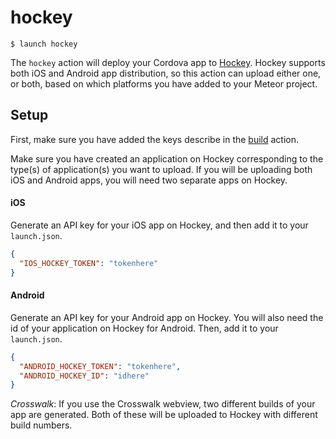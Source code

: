 # hockey

```shell
$ launch hockey
```

The `hockey` action will deploy your Cordova app to [Hockey](https://www.hockeyapp.net/features/). Hockey supports both iOS and Android app distribution, so this action can upload either one, or both, based on which platforms you have added to your Meteor project.

## Setup

First, make sure you have added the keys describe in the [build](/actions/build/README.md) action.

Make sure you have created an application on Hockey corresponding to the type(s) of application(s) you want to upload. If you will be uploading both iOS and Android apps, you will need two separate apps on Hockey.

#### iOS

Generate an API key for your iOS app on Hockey, and then add it to your `launch.json`.

```json
{
  "IOS_HOCKEY_TOKEN": "tokenhere"
}
```

#### Android

Generate an API key for your Android app on Hockey. You will also need the id of your application on Hockey for Android. Then, add it to your `launch.json`.

```json
{
  "ANDROID_HOCKEY_TOKEN": "tokenhere",
  "ANDROID_HOCKEY_ID": "idhere"
}
```
*Crosswalk*: If you use the Crosswalk webview, two different builds of your app are generated. Both of these will be uploaded to Hockey with different build numbers.

